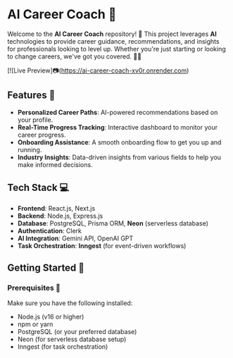 # AI Career Coach 🚀

Welcome to the **AI Career Coach** repository! 🎯 This project leverages **AI** technologies to provide career guidance, recommendations, and insights for professionals looking to level up. Whether you're just starting or looking to change careers, we've got you covered. 💼✨

[![Live Preview]📷(https://ai-career-coach-xv0r.onrender.com)

## Features 🌟
- **Personalized Career Paths**: AI-powered recommendations based on your profile.
- **Real-Time Progress Tracking**: Interactive dashboard to monitor your career progress.
- **Onboarding Assistance**: A smooth onboarding flow to get you up and running.
- **Industry Insights**: Data-driven insights from various fields to help you make informed decisions.

## Tech Stack 💻

- **Frontend**: React.js, Next.js
- **Backend**: Node.js, Express.js
- **Database**: PostgreSQL, Prisma ORM, **Neon** (serverless database)
- **Authentication**: Clerk
- **AI Integration**: Gemini API, OpenAI GPT
- **Task Orchestration**: **Inngest** (for event-driven workflows)
  
## Getting Started 🚀

### Prerequisites 🔑

Make sure you have the following installed:

- Node.js (v16 or higher)
- npm or yarn
- PostgreSQL (or your preferred database)
- Neon (for serverless database setup)
- Inngest (for task orchestration)


